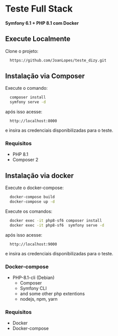 # Teste Full Stack 

#### Symfony 6.1 + PHP 8.1 com Docker

## Execute Localmente

Clone o projeto:

```bash
  https://github.com/JoanLopes/teste_dizy.git
```

## Instalação via Composer

Execute o comando:

```bash
  composer install
  symfony serve -d
```
após isso acesse:

```http request
  http://localhost:8000
```
e insira as credenciais disponibilizadas para o teste.

### Requisitos

- PHP 8.1
- Composer 2

## Instalação via docker

Execute o docker-compose:

```bash
  docker-compose build
  docker-compose up -d
```

Execute os comandos:

```bash
  docker exec -it php8-sf6 composer install
  docker exec -it php8-sf6  symfony serve -d
```

após isso acesse:

```http request
  http://localhost:9000
```

e insira as credenciais disponibilizadas para o teste.

### Docker-compose

- PHP-8.1-cli (Debian)
    - Composer
    - Symfony CLI
    - and some other php extentions
    - nodejs, npm, yarn



### Requisitos

- Docker
- Docker-compose

